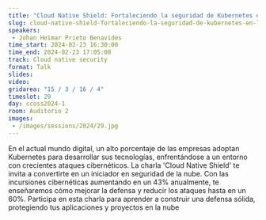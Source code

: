 ```yaml
---
title: "Cloud Native Shield: Fortaleciendo la seguridad de Kubernetes en la era cloud"
slug: cloud-native-shield-fortaleciendo-la-seguridad-de-kubernetes-en-la-era-cloud
speakers:
 - Johan Heimar Prieto Benavides
time_start: 2024-02-23 16:30:00
time_end: 2024-02-23 17:05:00
track: Cloud native security
format: Talk
slides: 
video: 
gridarea: "15 / 3 / 16 / 4"
timeslot: 29
day: ccoss2024-1
room: Auditorio 2
images: 
 - /images/sessions/2024/29.jpg
---
```


En el actual mundo digital, un alto porcentaje de las empresas adoptan Kubernetes para desarrollar sus tecnologías, enfrentándose a un entorno con crecientes ataques cibernéticos. La charla 'Cloud Native Shield' te invita a convertirte en un iniciador en seguridad de la nube. Con las incursiones cibernéticas aumentando en un 43% anualmente, te enseñaremos cómo mejorar la defensa y reducir los ataques hasta en un 60%. Participa en esta charla para aprender a construir una defensa sólida, protegiendo tus aplicaciones y proyectos en la nube